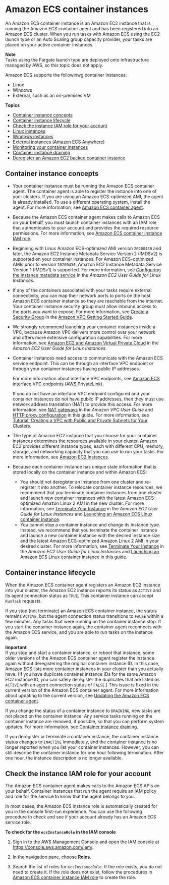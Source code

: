 # Amazon ECS container instances<a name="ECS_instances"></a>

An Amazon ECS container instance is an Amazon EC2 instance that is running the Amazon ECS container agent and has been registered into an Amazon ECS cluster\. When you run tasks with Amazon ECS using the EC2 launch type or an Auto Scaling group capacity provider, your tasks are placed on your active container instances\.

**Note**  
Tasks using the Fargate launch type are deployed onto infrastructure managed by AWS, so this topic does not apply\.

Amazon ECS supports the followinwg container instances:
+ Linux
+ Windows
+ External, such as an on\-premises VM

**Topics**
+ [Container instance concepts](#container_instance_concepts)
+ [Container instance lifecycle](#container_instance_life_cycle)
+ [Check the instance IAM role for your account](#check-instance-role)
+ [Linux instances](ecs-linux.md)
+ [Windows instances](ecs-windows.md)
+ [External instances \(Amazon ECS Anywhere\)](ecs-anywhere.md)
+ [Monitoring your container instances](using_cloudwatch_logs.md)
+ [Container instance draining](container-instance-draining.md)
+ [Deregister an Amazon EC2 backed container instance](deregister_container_instance.md)

## Container instance concepts<a name="container_instance_concepts"></a>
+ Your container instance must be running the Amazon ECS container agent\. The container agent is able to register the instance into one of your clusters\. If you are using an Amazon ECS\-optimized AMI, the agent is already installed\. To use a different operating system, install the agent\. For more information, see [Amazon ECS container agent](ECS_agent.md)\.
+ Because the Amazon ECS container agent makes calls to Amazon ECS on your behalf, you must launch container instances with an IAM role that authenticates to your account and provides the required resource permissions\. For more information, see [Amazon ECS container instance IAM role](instance_IAM_role.md)\.
+ Beginning with Linux Amazon ECS\-optimized AMI version `20200430` and later, the Amazon EC2 Instance Metadata Service Version 2 \(IMDSv2\) is supported on your container instances\. For Amazon ECS\-optimized AMIs prior to version `20200430`, Amazon EC2 Instance Metadata Service Version 1 \(IMDSv1\) is supported\. For more information, see [Configuring the instance metadata service](https://docs.aws.amazon.com/AWSEC2/latest/UserGuide/configuring-instance-metadata-service.html) in the *Amazon EC2 User Guide for Linux Instances*\. 
+ If any of the containers associated with your tasks require external connectivity, you can map their network ports to ports on the host Amazon ECS container instance so they are reachable from the internet\. Your container instance security group must allow inbound access to the ports you want to expose\. For more information, see [Create a Security Group](https://docs.aws.amazon.com/AmazonVPC/latest/GettingStartedGuide/getting-started-create-security-group.html) in the [Amazon VPC Getting Started Guide](https://docs.aws.amazon.com/AmazonVPC/latest/GettingStartedGuide/)\.
+ We strongly recommend launching your container instances inside a VPC, because Amazon VPC delivers more control over your network and offers more extensive configuration capabilities\. For more information, see [Amazon EC2 and Amazon Virtual Private Cloud](https://docs.aws.amazon.com/AWSEC2/latest/UserGuide/using-vpc.html) in the *Amazon EC2 User Guide for Linux Instances*\.
+ Container instances need access to communicate with the Amazon ECS service endpoint\. This can be through an interface VPC endpoint or through your container instances having public IP addresses\.

  For more information about interface VPC endpoints, see [Amazon ECS interface VPC endpoints \(AWS PrivateLink\)](vpc-endpoints.md)\.

  If you do not have an interface VPC endpoint configured and your container instances do not have public IP addresses, then they must use network address translation \(NAT\) to provide this access\. For more information, see [NAT gateways](https://docs.aws.amazon.com/vpc/latest/userguide/vpc-nat-gateway.html) in the *Amazon VPC User Guide* and [HTTP proxy configuration](http_proxy_config.md) in this guide\. For more information, see [Tutorial: Creating a VPC with Public and Private Subnets for Your Clusters](create-public-private-vpc.md)\.
+ The type of Amazon EC2 instance that you choose for your container instances determines the resources available in your cluster\. Amazon EC2 provides different instance types, each with different CPU, memory, storage, and networking capacity that you can use to run your tasks\. For more information, see [Amazon EC2 Instances](https://aws.amazon.com/ec2/instance-types/)\.
+ Because each container instance has unique state information that is stored locally on the container instance and within Amazon ECS:
  + You should not deregister an instance from one cluster and re\-register it into another\. To relocate container instance resources, we recommend that you terminate container instances from one cluster and launch new container instances with the latest Amazon ECS\-optimized Amazon Linux 2 AMI in the new cluster\. For more information, see [Terminate Your Instance](https://docs.aws.amazon.com/AWSEC2/latest/UserGuide/terminating-instances.html) in the *Amazon EC2 User Guide for Linux Instances* and [Launching an Amazon ECS Linux container instance](launch_container_instance.md)\.
  + You cannot stop a container instance and change its instance type\. Instead, we recommend that you terminate the container instance and launch a new container instance with the desired instance size and the latest Amazon ECS\-optimized Amazon Linux 2 AMI in your desired cluster\. For more information, see [Terminate Your Instance](https://docs.aws.amazon.com/AWSEC2/latest/UserGuide/terminating-instances.html) in the *Amazon EC2 User Guide for Linux Instances* and [Launching an Amazon ECS Linux container instance](launch_container_instance.md) in this guide\.

## Container instance lifecycle<a name="container_instance_life_cycle"></a>

When the Amazon ECS container agent registers an Amazon EC2 instance into your cluster, the Amazon EC2 instance reports its status as `ACTIVE` and its agent connection status as `TRUE`\. This container instance can accept `RunTask` requests\.

If you stop \(not terminate\) an Amazon ECS container instance, the status remains `ACTIVE`, but the agent connection status transitions to `FALSE` within a few minutes\. Any tasks that were running on the container instance stop\. If you start the container instance again, the container agent reconnects with the Amazon ECS service, and you are able to run tasks on the instance again\.

**Important**  
If you stop and start a container instance, or reboot that instance, some older versions of the Amazon ECS container agent register the instance again without deregistering the original container instance ID\. In this case, Amazon ECS lists more container instances in your cluster than you actually have\. \(If you have duplicate container instance IDs for the same Amazon EC2 instance ID, you can safely deregister the duplicates that are listed as `ACTIVE` with an agent connection status of `FALSE`\.\) This issue is fixed in the current version of the Amazon ECS container agent\. For more information about updating to the current version, see [Updating the Amazon ECS container agent](ecs-agent-update.md)\.

If you change the status of a container instance to `DRAINING`, new tasks are not placed on the container instance\. Any service tasks running on the container instance are removed, if possible, so that you can perform system updates\. For more information, see [Container instance draining](container-instance-draining.md)\.

If you deregister or terminate a container instance, the container instance status changes to `INACTIVE` immediately, and the container instance is no longer reported when you list your container instances\. However, you can still describe the container instance for one hour following termination\. After one hour, the instance description is no longer available\.

## Check the instance IAM role for your account<a name="check-instance-role"></a>

The Amazon ECS container agent makes calls to the Amazon ECS APIs on your behalf\. Container instances that run the agent require an IAM policy and role for the service to know that the agent belongs to you\.

In most cases, the Amazon ECS instance role is automatically created for you in the console first\-run experience\. You can use the following procedure to check and see if your account already has an Amazon ECS service role\.

**To check for the `ecsInstanceRole` in the IAM console**

1. Sign in to the AWS Management Console and open the IAM console at [https://console\.aws\.amazon\.com/iam/](https://console.aws.amazon.com/iam/)\.

1. In the navigation pane, choose **Roles**\. 

1. Search the list of roles for `ecsInstanceRole`\. If the role exists, you do not need to create it\. If the role does not exist, follow the procedures in [Amazon ECS container instance IAM role](instance_IAM_role.md) to create the role\. 